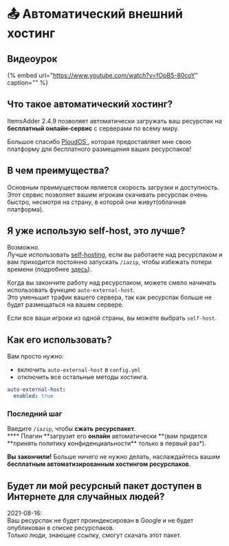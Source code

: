 # 📤 Автоматический внешний хостинг

## Видеоурок

{% embed url="https://www.youtube.com/watch?v=fOpB5-80coY" caption="" %}

## Что такое автоматический хостинг?

ItemsAdder 2.4.9 позволяет автоматически загружать ваш ресурспак на **бесплатный онлайн-сервис** с серверами по всему миру.

Большое спасибо [PloudOS ](https://ploudos.com/it/), которая предоставляет мне свою платформу для бесплатного размещения ваших ресурспаков!

## В чем преимущества?

Основным преимуществом является скорость загрузки и доступность.  
Этот сервис позволяет вашим игрокам скачивать ресурспак очень быстро, несмотря на страну, в которой они живут\(облачная платформа\).

## Я уже использую self-host, это лучше?

Возможно.  
Лучше использовать [self-hosting](resourcepack-self-hosting.md), если вы работаете над ресурспаком и вам приходится постоянно запускать `/iazip`, чтобы избежать потери времени \(подробнее [здесь](../tips-for-fastest-usage.md)\).

Когда вы закончите работу над ресурспаком, можете смело начинать использовать функцию `auto-external-host`.  
Это уменьшит трафик вашего сервера, так как ресурспак больше не будет размещаться на вашем сервере.

Если все ваши игроки из одной страны, вы можете выбрать `self-host`.

## Как его использовать?

Вам просто нужно:

* включить `auto-external-host` в `config.yml`
* отключить все остальные методы хостинга.

```yaml
auto-external-host:
  enabled: true
```

### Последний шаг

Введите `/iazip`, чтобы **сжать** **ресурспакет**.  
**\*\* Плагин **загрузит его **онлайн** автоматически **\(вам придется **принять политику конфиденциальности\*\* только в первый раз\*).

**Вы закончили!** Больше ничего не нужно делать, наслаждайтесь вашим **бесплатным автоматизированным хостингом ресурспаков**.

## Будет ли мой ресурсный пакет доступен в Интернете для случайных людей?

2021-08-16:  
Ваш ресурспак не будет проиндексирован в Google и не будет опубликован в списке ресурспаков.  
Только люди, знающие ссылку, смогут скачать этот пакет.
